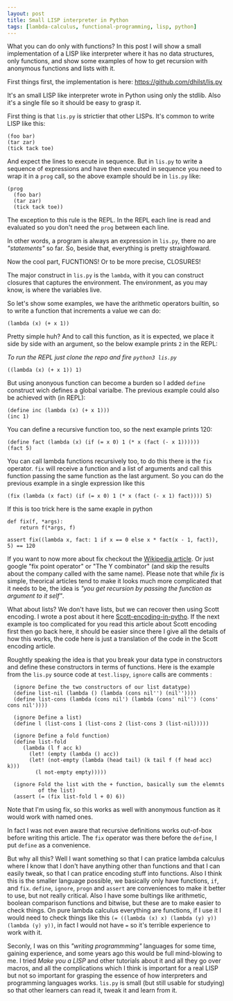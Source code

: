 ```yaml
---
layout: post
title: Small LISP interpreter in Python
tags: [lambda-calculus, functional-programming, lisp, python]
---
```


What you can do only with functions? In this post I will show a small
implementation of a LISP like interpreter where it has no data
structures, only functions, and show some examples of how to get
recursion with anonymous functions and lists with it.

First things first, the implementation is here: https://github.com/dhilst/lis.py

It's an small LISP like interpreter wrote in Python using
only the stdlib. Also it's a single file so it should be
easy to grasp it.

First thing is that `lis.py` is strictier that other LISPs.
It's common to write LISP like this: 

```
(foo bar)
(tar zar)
(tick tack toe)
```

And expect the lines to execute in sequence. But in `lis.py` to write
a sequence of expressions and have then executed in sequence you need
to wrap it in a `prog` call, so the above example should be in
`lis.py` like:

```
(prog
  (foo bar)
  (tar zar)
  (tick tack toe))
```

The exception to this rule is the REPL. In the REPL
each line is read and evaluated so you don't need the
`prog` between each line.

In other words, a program is always an expression in `lis.py`, there
no are _"statements"_ so far. So, beside that, everything is pretty
straighfoward.

Now the cool part, FUCNTIONS! Or to be more precise, CLOSURES!

The major construct in `lis.py` is the `lambda`, with it
you can construct closures that captures the environment. The
environment, as you may know, is where the variables live.

So let's show some examples, we have the arithmetic operators builtin,
so to write a function that increments a value we can do:

```
(lambda (x) (+ x 1))
```

Pretty simple huh? And to call this function, as it is expected,
we place it side by side with an argument, so the below
example prints `2` in the REPL:

_To run the REPL just clone the repo and fire `python3 lis.py`_

```
((lambda (x) (+ x 1)) 1)
```

But using anonyous function can become a burden so I added `define`
construct wich defines a global varialbe. The previous example
could also be achieved with (in REPL):

```
(define inc (lambda (x) (+ x 1)))
(inc 1)
```

You can define a recursive function too, so the next example prints
120:

```
(define fact (lambda (x) (if (= x 0) 1 (* x (fact (- x 1))))))
(fact 5)
```

You can call lambda functions recursively too, to do
this there is the `fix` operator. `fix` will receive
a function and a list of arguments and call this function
passing the same function as the last argument. So you can do the
previous example in a single expression like this


```
(fix (lambda (x fact) (if (= x 0) 1 (* x (fact (- x 1) fact)))) 5)
```

If this is too trick here is the same exaple in python

```
def fix(f, *args):
    return f(*args, f)
    
assert fix((lambda x, fact: 1 if x == 0 else x * fact(x - 1, fact)), 5) == 120
```

If you want to now more about fix checkout the [Wikipedia
article](https://en.wikipedia.org/wiki/Fixed-point_combinator#Usage_in_programming).
Or just google "fix point operator" or "The Y combinator" (and skip the
results about the company called with the same name). Please note that
while _fix_ is simple, theorical articles tend to make it looks much
more complicated that it needs to be, the idea is _"you get recursion
by passing the function as argument to it self"_.

What about lists? We don't have lists, but we can recover then using
Scott encoding. I wrote a post about it here
[Scott-encoding-in-pytho](https://dhilst.github.io/2022/03/19/Scott-encoding-in-python.html).
If the next example is too complicated for you read this article about
Scott encoding first then go back here, it should be easier since
there I give all the details of how this works, the code here is
just a translation of the code in the Scott encoding article.

Roughtly speaking the idea is that you break your data type in
constructors and define these constructors in terms of functions. Here
is the example from the `lis.py` source code at `test.lispy`, `ignore`
calls are comments :

```
  (ignore Define the two constructors of our list datatype)
  (define list-nil (lambda () (lambda (cons nil'') (nil''))))
  (define list-cons (lambda (cons nil') (lambda (cons' nil'') (cons' cons nil'))))

  (ignore Define a list)
  (define l (list-cons 1 (list-cons 2 (list-cons 3 (list-nil)))))

  (ignore Define a fold function)
  (define list-fold
     (lambda (l f acc k)
       (let! (empty (lambda () acc))
       (let! (not-empty (lambda (head tail) (k tail f (f head acc) k)))
         (l not-empty empty)))))

  (ignore Fold the list with the + function, basically sum the elemnts
          of the list)
  (assert (= (fix list-fold l + 0) 6))
```

Note that I'm using fix, so this works as well with anonymous function as
it would work with named ones.

In fact I was not even aware that recursive definitions works out-of-box before
writing this article. The `fix` operator was there before the `define`, I
put `define` as a convenience.

But why all this? Well I want something so that I can pratice lambda calculus
where I know that I don't have anything other than functions and that I can easily
tweak, so that I can pratice encoding stuff into functions. Also I think this
is the smaller language possible, we basically only have functions, `if`,
and `fix`. `define`, `ignore`, `progn` and `assert` are conveniences
to make it better to use, but not really critical. Also I have some
bultings like arithmetic, boolean comparison functions and bitwise,
but these are to make easier to check things. On pure lambda
calculus everything are functions, if I use it I would need to check
things like this `(= ((lambda (x) x) (lambda (y) y)) (lambda (y) y))`,
in fact I would not have `=` so it's terrible experience to work with
it.

Seconly, I was on this _"writing programmming"_ languages for some
time, gaining experience, and some years ago this would be full mind-blowing
to me. I tried _Make you a LISP_ and other tutorials about it and all
they go over macros, and all the complications which I think is
important for a real LISP but not so important for grasping the
essence of how interpreters and programming languages works. `lis.py`
is small (but still usable for studying) so that other learners
can read it, tweak it and learn from it.


